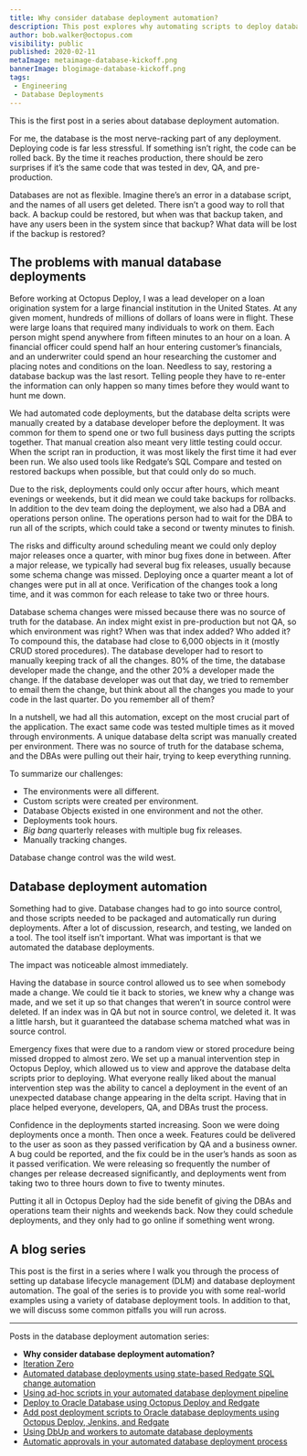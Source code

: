 ```yaml
---
title: Why consider database deployment automation?
description: This post explores why automating scripts to deploy database changes is valuable and some of the benefits of database deployment automation.
author: bob.walker@octopus.com
visibility: public
published: 2020-02-11
metaImage: metaimage-database-kickoff.png
bannerImage: blogimage-database-kickoff.png
tags:
 - Engineering
 - Database Deployments
---
```


This is the first post in a series about database deployment automation.

For me, the database is the most nerve-racking part of any deployment.  Deploying code is far less stressful.  If something isn’t right, the code can be rolled back. By the time it reaches production, there should be zero surprises if it’s the same code that was tested in dev, QA, and pre-production.

Databases are not as flexible.  Imagine there’s an error in a database script, and the names of all users get deleted.  There isn’t a good way to roll that back.  A backup could be restored, but when was that backup taken, and have any users been in the system since that backup?  What data will be lost if the backup is restored?

## The problems with manual database deployments

Before working at Octopus Deploy, I was a lead developer on a loan origination system for a large financial institution in the United States.  At any given moment, hundreds of millions of dollars of loans were in flight.  These were large loans that required many individuals to work on them.  Each person might spend anywhere from fifteen minutes to an hour on a loan.  A financial officer could spend half an hour entering customer’s financials, and an underwriter could spend an hour researching the customer and placing notes and conditions on the loan.  Needless to say, restoring a database backup was the last resort.  Telling people they have to re-enter the information can only happen so many times before they would want to hunt me down.

We had automated code deployments, but the database delta scripts were manually created by a database developer before the deployment.  It was common for them to spend one or two full business days putting the scripts together.  That manual creation also meant very little testing could occur.  When the script ran in production, it was most likely the first time it had ever been run.  We also used tools like Redgate’s SQL Compare and tested on restored backups when possible, but that could only do so much.

Due to the risk, deployments could only occur after hours, which meant evenings or weekends, but it did mean we could take backups for rollbacks. In addition to the dev team doing the deployment, we also had a DBA and operations person online. The operations person had to wait for the DBA to run all of the scripts, which could take a second or twenty minutes to finish.  

The risks and difficulty around scheduling meant we could only deploy major releases once a quarter, with minor bug fixes done in between.  After a major release, we typically had several bug fix releases, usually because some schema change was missed.  Deploying once a quarter meant a lot of changes were put in all at once.  Verification of the changes took a long time, and it was common for each release to take two or three hours.

Database schema changes were missed because there was no source of truth for the database.  An index might exist in pre-production but not QA, so which environment was right?  When was that index added?  Who added it?  To compound this, the database had close to 6,000 objects in it (mostly CRUD stored procedures).  The database developer had to resort to manually keeping track of all the changes.  80% of the time, the database developer made the change, and the other 20% a developer made the change. If the database developer was out that day, we tried to remember to email them the change, but think about all the changes you made to your code in the last quarter.  Do you remember all of them?  

In a nutshell, we had all this automation, except on the most crucial part of the application.  The exact same code was tested multiple times as it moved through environments.  A unique database delta script was manually created per environment.  There was no source of truth for the database schema, and the DBAs were pulling out their hair, trying to keep everything running.

To summarize our challenges:

- The environments were all different.
- Custom scripts were created per environment.
- Database Objects existed in one environment and not the other.
- Deployments took hours.
- _Big bang_ quarterly releases with multiple bug fix releases.
- Manually tracking changes.

Database change control was the wild west.  

## Database deployment automation
Something had to give. Database changes had to go into source control, and those scripts needed to be packaged and automatically run during deployments.  After a lot of discussion, research, and testing, we landed on a tool.  The tool itself isn’t important.  What was important is that we automated the database deployments.

The impact was noticeable almost immediately.

Having the database in source control allowed us to see when somebody made a change.  We could tie it back to stories, we knew why a change was made, and we set it up so that changes that weren’t in source control were deleted. If an index was in QA but not in source control, we deleted it.  It was a little harsh, but it guaranteed the database schema matched what was in source control.

Emergency fixes that were due to a random view or stored procedure being missed dropped to almost zero.  We set up a manual intervention step in Octopus Deploy, which allowed us to view and approve the database delta scripts prior to deploying.  What everyone really liked about the manual intervention step was the ability to cancel a deployment in the event of an unexpected database change appearing in the delta script.  Having that in place helped everyone, developers, QA, and DBAs trust the process.   

Confidence in the deployments started increasing.  Soon we were doing deployments once a month.  Then once a week.  Features could be delivered to the user as soon as they passed verification by QA and a business owner.  A bug could be reported, and the fix could be in the user’s hands as soon as it passed verification.  We were releasing so frequently the number of changes per release decreased significantly, and deployments went from taking two to three hours down to five to twenty minutes.

Putting it all in Octopus Deploy had the side benefit of giving the DBAs and operations team their nights and weekends back.  Now they could schedule deployments, and they only had to go online if something went wrong.

## A blog series
This post is the first in a series where I walk you through the process of setting up database lifecycle management (DLM) and database deployment automation. The goal of the series is to provide you with some real-world examples using a variety of database deployment tools.  In addition to that, we will discuss some common pitfalls you will run across.

---

Posts in the database deployment automation series:

- **Why consider database deployment automation?**
- [Iteration Zero](/blog/2020-02/automated-database-deployments-iteration-zero/index.md)
- [Automated database deployments using state-based Redgate SQL change automation](blog/2018-07/automated-database-deployments-redgate-sql-change-automation-state-based.md)
- [Using ad-hoc scripts in your automated database deployment pipeline](/blog/2018-08/automated-database-deployments-adhoc-scripts.md)
- [Deploy to Oracle Database using Octopus Deploy and Redgate](/blog/2018-10/oracle-database-using-redgate/index.md)
-  [Add post deployment scripts to Oracle database deployments using Octopus Deploy, Jenkins, and Redgate](/blog/2018-11/oracle-database-using-redgate-part-2/index.md)
- [Using DbUp and workers to automate database deployments](/blog/2019-02/dbup-database-deployments/index.md)
- [Automatic approvals in your automated database deployment process](/blog/2019-03/autoapprove-database-deployments/index.md)
